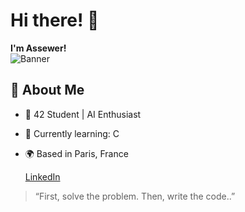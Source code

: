# Hi there! 👋  
**I'm Assewer!**  
![Banner](https://i.imgur.com/qaCmREc.jpeg)

## 🚀 About Me
- 🌟 42 Student | AI Enthusiast  
- 🧠 Currently learning: C 
- 🌍 Based in Paris, France

  [LinkedIn](https://www.linkedin.com/in/assewer-abichou/)


> “First, solve the problem. Then, write the code..”
